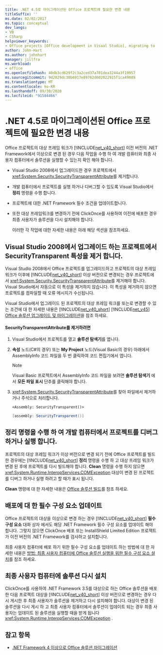 ```yaml
---
title: .NET 4.5로 마이그레이션된 Office 프로젝트에 필요한 변경 내용
titleSuffix: ''
ms.date: 02/02/2017
ms.topic: conceptual
dev_langs:
- VB
- CSharp
helpviewer_keywords:
- Office projects [Office development in Visual Studio], migrating to .NET Framework 4
author: John-Hart
ms.author: johnhart
manager: jillfra
ms.workload:
- office
ms.openlocfilehash: 40db3cd629f2c3a2ced37a781dea3244a3f19957
ms.sourcegitcommit: 9d2829dc30b6917e89762d602022915f1ca49089
ms.translationtype: MT
ms.contentlocale: ko-KR
ms.lasthandoff: 09/30/2020
ms.locfileid: "91584466"
---
```

# <a name="changes-required-for-office-projects-migrated-to-net-45"></a>.NET 4.5로 마이그레이션된 Office 프로젝트에 필요한 변경 내용

  Office 프로젝트의 대상 프레임 워크가 [!INCLUDE[net_v40_short](../sharepoint/includes/net-v40-short-md.md)] 이전 버전의 .NET Framework에서 이상으로 변경 된 경우 다음 작업을 수행 하 여 개발 컴퓨터와 최종 사용자 컴퓨터에서 솔루션을 실행할 수 있는지 확인 해야 합니다.

- Visual Studio 2008에서 업그레이드한 경우 프로젝트에서 <xref:System.Security.SecurityTransparentAttribute>를 제거합니다.

- 개발 컴퓨터에서 프로젝트를 실행 하거나 디버그할 수 있도록 Visual Studio에서 **정리** 명령을 수행 합니다.

- 프로젝트에 대한 .NET Framework 필수 조건을 업데이트합니다.

- 또한 대상 프레임워크를 변경하기 전에 ClickOnce를 사용하여 이전에 배포한 경우 최종 사용자가 솔루션을 다시 설치해야 합니다.

  이러한 각 작업에 대한 자세한 내용은 아래 해당 섹션을 참조하세요.

## <a name="remove-the-securitytransparent-attribute-from-projects-that-you-upgrade-from-visual-studio-2008"></a>Visual Studio 2008에서 업그레이드 하는 프로젝트에서 SecurityTransparent 특성을 제거 합니다.
 Visual Studio 2008에서 Office 프로젝트를 업그레이드하고 프로젝트의 대상 프레임워크가 이후에 [!INCLUDE[net_v40_short](../sharepoint/includes/net-v40-short-md.md)] 이상 버전으로 변경되는 경우 프로젝트에서 <xref:System.Security.SecurityTransparentAttribute>를 제거해야 합니다. Visual Studio에서 자동으로 이 특성을 제거하지 않습니다. 이 특성을 제거하지 않으면 프로젝트를 컴파일할 때 오류 메시지가 수신됩니다.

 Visual Studio에서 업그레이드 된 프로젝트의 대상 프레임 워크를 또는로 변경할 수 있는 조건에 대 한 자세한 내용은 [!INCLUDE[net_v40_short](../sharepoint/includes/net-v40-short-md.md)] [!INCLUDE[net_v45](../vsto/includes/net-v45-md.md)] [Office 솔루션 업그레이드 및 마이그레이션](../vsto/upgrading-and-migrating-office-solutions.md)을 참조 하세요.

#### <a name="to-remove-the-securitytransparentattribute"></a>SecurityTransparentAttribute를 제거하려면

1. Visual Studio에서 프로젝트를 열고 **솔루션 탐색기**를 엽니다.

2. **속성** 노드(C#의 경우) 또는 **My Project** 노드(Visual Basic의 경우) 아래에서 AssemblyInfo 코드 파일을 두 번 클릭하여 코드 편집기에서 엽니다.

    > [!NOTE]
    > Visual Basic 프로젝트에서 AssemblyInfo 코드 파일을 보려면 **솔루션 탐색기** 에서 **모든 파일 표시** 단추를 클릭해야 합니다.

3. <xref:System.Security.SecurityTransparentAttribute>를 찾아 파일에서 제거하거나 주석으로 처리합니다.

    ```vb
    <Assembly: SecurityTransparent()>
    ```

    ```csharp
    [assembly: SecurityTransparent()]
    ```

## <a name="perform-the-clean-command-to-debug-or-run-a-project-on-the-development-computer"></a>정리 명령을 수행 하 여 개발 컴퓨터에서 프로젝트를 디버그 하거나 실행 합니다.
 프로젝트의 대상 프레임 워크가 이상 버전으로 변경 되기 전에 Office 프로젝트를 빌드한 경우에는 [!INCLUDE[net_v40_short](../sharepoint/includes/net-v40-short-md.md)] **정리** 명령을 수행 하 고 대상 프레임 워크가 변경 된 후에 프로젝트를 다시 빌드해야 합니다. **Clean** 명령을 수행 하지 않으면 <xref:System.Runtime.InteropServices.COMException> 대상이 변경 된 프로젝트를 디버그 하거나 실행 하려고 할 때가 표시 됩니다.

 **Clean** 명령에 대 한 자세한 내용은 [Office 솔루션 빌드](../vsto/building-office-solutions.md)를 참조 하세요.

## <a name="update-the-prerequisites-for-deployment"></a>배포에 대 한 필수 구성 요소 업데이트
 Office 프로젝트의 대상을 이상으로 변경 하는 경우 [!INCLUDE[net_v40_short](../sharepoint/includes/net-v40-short-md.md)] **필수 구성 요소** 대화 상자 에서도 해당 .NET Framework 필수 구성 요소를 업데이트 해야 합니다. 그렇지 않으면 ClickOnce 배포 또는 InstallShield Limited Edition 프로젝트가 이전 버전의 .NET Framework를 검사하고 설치합니다.

 최종 사용자 컴퓨터에 배포 하기 위한 필수 구성 요소를 업데이트 하는 방법에 대 한 자세한 내용은 [방법: 최종 사용자 컴퓨터에 Office 솔루션 실행을 위한 필수 구성 요소 설치](/previous-versions/bb608608(v=vs.110))를 참조 하세요.

## <a name="reinstall-solutions-on-end-user-computers"></a>최종 사용자 컴퓨터에 솔루션 다시 설치
 ClickOnce를 사용하여 .NET Framework 3.5를 대상으로 하는 Office 솔루션을 배포한 다음 프로젝트 대상을 [!INCLUDE[net_v40_short](../sharepoint/includes/net-v40-short-md.md)] 이상 버전으로 변경하는 경우 다시 게시한 후 최종 사용자가 솔루션을 제거하고 다시 설치해야 합니다. 대상이 변경 된 솔루션을 다시 게시 하 고 최종 사용자 컴퓨터에서 솔루션이 업데이트 되는 경우 최종 사용자는 업데이트 된 솔루션을 실행할 때을 받게 됩니다 <xref:System.Runtime.InteropServices.COMException> .

## <a name="see-also"></a>참고 항목
- [.NET Framework 4 이상으로 Office 솔루션 마이그레이션](../vsto/migrating-office-solutions-to-the-dotnet-framework-4-or-later.md)